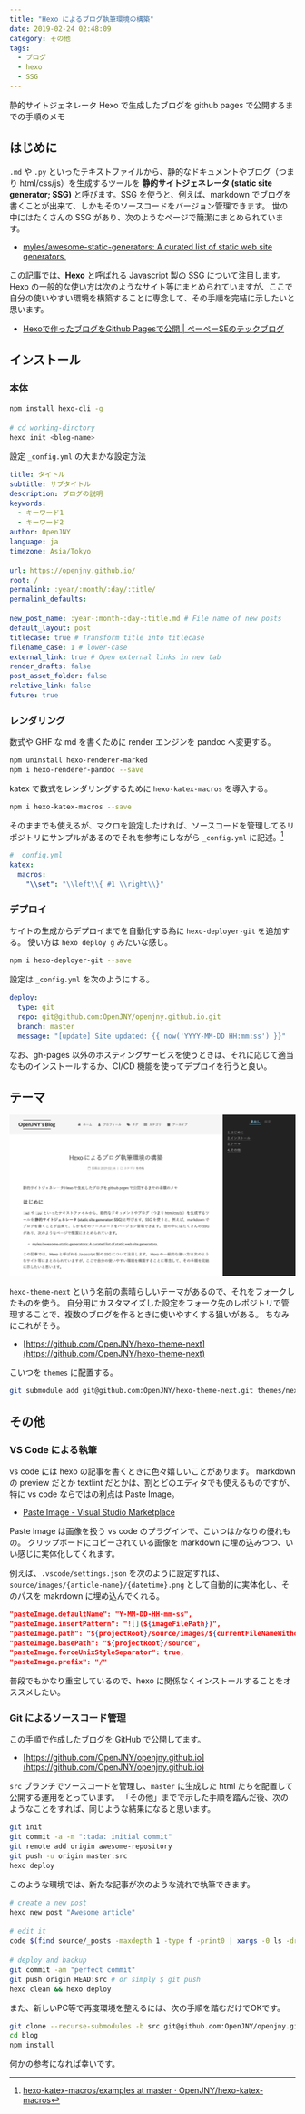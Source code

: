 ```yaml
---
title: "Hexo によるブログ執筆環境の構築"
date: 2019-02-24 02:48:09
category: その他
tags:
  - ブログ
  - hexo
  - SSG
---
```


静的サイトジェネレータ Hexo で生成したブログを github pages で公開するまでの手順のメモ

<!-- more -->

## はじめに

`.md` や `.py` といったテキストファイルから、静的なドキュメントやブログ（つまり html/css/js）を生成するツールを **静的サイトジェネレータ (static site generator; SSG)** と呼びます。SSG を使うと、例えば、markdown でブログを書くことが出来て、しかもそのソースコードをバージョン管理できます。
世の中にはたくさんの SSG があり、次のようなページで簡潔にまとめられています。

* [myles/awesome-static-generators: A curated list of static web site generators.](https://github.com/myles/awesome-static-generators)

この記事では、**Hexo** と呼ばれる Javascript 製の SSG  について注目します。
Hexo の一般的な使い方は次のようなサイト等にまとめられていますが、ここで自分の使いやすい環境を構築することに専念して、その手順を完結に示したいと思います。

* [Hexoで作ったブログをGithub Pagesで公開 | ぺーぺーSEのテックブログ](https://pepese.github.io/blog/hexo-github-pages/)

## インストール

### 本体

```bash
npm install hexo-cli -g

# cd working-dirctory
hexo init <blog-name>
```

設定 `_config.yml` の大まかな設定方法

```yml
title: タイトル
subtitle: サブタイトル
description: ブログの説明
keywords:
  - キーワード1
  - キーワード2
author: OpenJNY
language: ja
timezone: Asia/Tokyo

url: https://openjny.github.io/
root: /
permalink: :year/:month/:day/:title/
permalink_defaults:

new_post_name: :year-:month-:day-:title.md # File name of new posts
default_layout: post
titlecase: true # Transform title into titlecase
filename_case: 1 # lower-case
external_link: true # Open external links in new tab
render_drafts: false
post_asset_folder: false
relative_link: false
future: true
```

### レンダリング

数式や GHF な md を書くために render エンジンを pandoc へ変更する。

```bash
npm uninstall hexo-renderer-marked
npm i hexo-renderer-pandoc --save
```

katex で数式をレンダリングするために `hexo-katex-macros` を導入する。

```bash
npm i hexo-katex-macros --save
```

そのままでも使えるが、マクロを設定したければ、ソースコードを管理してるリポジトリにサンプルがあるのでそれを参考にしながら `_config.yml` に記述。[^1]

```yml
# _config.yml
katex:
  macros:
    "\\set": "\\left\\{ #1 \\right\\}"
```

[^1]: [hexo-katex-macros/examples at master · OpenJNY/hexo-katex-macros](https://github.com/OpenJNY/hexo-katex-macros/tree/master/examples)


### デプロイ

サイトの生成からデプロイまでを自動化する為に `hexo-deployer-git` を追加する。
使い方は `hexo deploy g` みたいな感じ。

```bash
npm i hexo-deployer-git --save
```

設定は `_config.yml` を次のようにする。

```yml
deploy:
  type: git
  repo: git@github.com:OpenJNY/openjny.github.io.git
  branch: master
  message: "[update] Site updated: {{ now('YYYY-MM-DD HH:mm:ss') }}"
```

なお、gh-pages 以外のホスティングサービスを使うときは、それに応じて適当なものインストールするか、CI/CD 機能を使ってデプロイを行うと良い。

## テーマ

![](./2019-02-24-hexo-blog/hexo-next-theme.jpg)

`hexo-theme-next` という名前の素晴らしいテーマがあるので、それをフォークしたものを使う。
自分用にカスタマイズした設定をフォーク先のレポジトリで管理することで、複数のブログを作るときに使いやすくする狙いがある。
ちなみにこれがそう。

* [https://github.com/OpenJNY/hexo-theme-next](https://github.com/OpenJNY/hexo-theme-next)

こいつを `themes` に配置する。

```bash
git submodule add git@github.com:OpenJNY/hexo-theme-next.git themes/next
```

## その他

### VS Code による執筆

vs code には hexo の記事を書くときに色々嬉しいことがあります。
markdown の preview だとか textlint だとかは、割とどのエディタでも使えるものですが、特に vs code ならではの利点は Paste Image。

* [Paste Image - Visual Studio Marketplace](https://marketplace.visualstudio.com/items?itemName=mushan.vscode-paste-image)


Paste Image は画像を扱う vs code のプラグインで、こいつはかなりの優れもの。
クリップボードにコピーされている画像を markdown に埋め込みつつ、いい感じに実体化してくれます。

例えば、`.vscode/settings.json` を次のように設定すれば、`source/images/{article-name}/{datetime}.png` として自動的に実体化し、そのパスを makrdown に埋め込んでくれる。

```json
"pasteImage.defaultName": "Y-MM-DD-HH-mm-ss",
"pasteImage.insertPattern": "![](${imageFilePath})",
"pasteImage.path": "${projectRoot}/source/images/${currentFileNameWithoutExt}",
"pasteImage.basePath": "${projectRoot}/source",
"pasteImage.forceUnixStyleSeparator": true,
"pasteImage.prefix": "/"
```

普段でもかなり重宝しているので、hexo に関係なくインストールすることをオススメしたい。

### Git によるソースコード管理

この手順で作成したブログを GitHub で公開してます。

* [https://github.com/OpenJNY/openjny.github.io](https://github.com/OpenJNY/openjny.github.io)

`src` ブランチでソースコードを管理し、`master` に生成した html たちを配置して公開する運用をとっています。
「その他」までで示した手順を踏んだ後、次のようなことをすれば、同じような結果になると思います。

```bash
git init
git commit -a -m ":tada: initial commit"
git remote add origin awesome-repository
git push -u origin master:src
hexo deploy
```

このような環境では、新たな記事が次のような流れで執筆できます。

```bash
# create a new post
hexo new post "Awesome article"

# edit it
code $(find source/_posts -maxdepth 1 -type f -print0 | xargs -0 ls -drt | tail -n 1)

# deploy and backup
git commit -am "perfect commit"
git push origin HEAD:src # or simply $ git push
hexo clean && hexo deploy
```

また、新しいPC等で再度環境を整えるには、次の手順を踏むだけでOKです。

```bash
git clone --recurse-submodules -b src git@github.com:OpenJNY/openjny.github.io.git blog
cd blog
npm install
```

何かの参考になれば幸いです。
